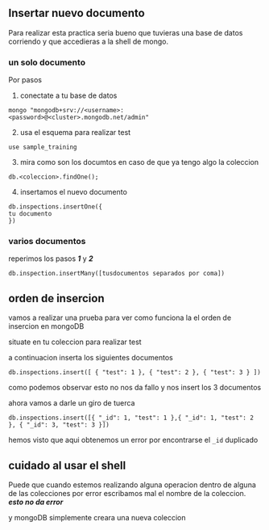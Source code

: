 
## Insertar nuevo documento
Para realizar esta practica seria bueno que tuvieras una base de datos corriendo y que accedieras a la shell de mongo.

### un solo documento

Por pasos
1. conectate a tu base de datos
```shell
mongo "mongodb+srv://<username>:<password>@<cluster>.mongodb.net/admin"
```
2. usa el esquema para realizar test
```shell
use sample_training
```
3. mira como son los documtos en caso de que ya tengo algo la coleccion
```shell
db.<coleccion>.findOne();
```

4. insertamos el nuevo documento
```shell
db.inspections.insertOne({
tu documento
})
```

### varios documentos
reperimos los pasos ***1*** y ***2***  

```shell
db.inspection.insertMany([tusdocumentos separados por coma])
```

## orden de insercion

vamos a realizar una prueba para ver como funciona la el orden de insercion en mongoDB

situate en tu coleccion para realizar test

a continuacion inserta los siguientes documentos

```shell
db.inspections.insert([ { "test": 1 }, { "test": 2 }, { "test": 3 } ])
```

como podemos observar esto no nos da fallo y nos insert los 3 documentos

ahora vamos a darle un giro de tuerca

```shell
db.inspections.insert([{ "_id": 1, "test": 1 },{ "_id": 1, "test": 2 }, { "_id": 3, "test": 3 }])
```

hemos visto que aqui obtenemos un error por encontrarse el `_id` duplicado



## cuidado al usar el  shell

Puede que cuando estemos realizando alguna operacion dentro de alguna de las colecciones por error escribamos mal el nombre de la coleccion.
***esto no da error***

y mongoDB simplemente creara una nueva coleccion